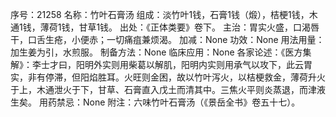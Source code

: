 序号：21258
名称：竹叶石膏汤
组成：淡竹叶1钱，石膏1钱（煅），桔梗1钱，木通1钱，薄荷1钱，甘草1钱。
出处：《正体类要》卷下。
主治：胃实火盛，口渴唇干，口舌生疮，小便赤；一切痛疽兼烦渴。
加减：None
功效：None
用法用量：加生姜为引，水煎服。
制备方法：None
临床应用：None
各家论述：《医方集解》：李士才曰，阳明外实则用柴葛以解肌，阳明内实则用承气以攻下，此云胃实，非有停滞，但阳焰胜耳。火旺则金困，故以竹叶泻火，以桔梗救金，薄荷升火于上，木通泄火于下，甘草、石膏直入戊土而清其中。三焦火平则炎蒸退，而津液生矣。
用药禁忌：None
附注：六味竹叶石膏汤（《景岳全书》卷五十七）。
